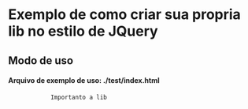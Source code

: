 # Exemplo de como criar sua propria lib no estilo de JQuery
## Modo de uso
#### Arquivo de exemplo de uso: ./test/index.html
                Importanto a lib
##### <script src="../azulnegocios.js" charset="utf-8"></script>

##### <script type="text/javascript">
#####   //Formas de uso
#####   /*usando fuções adicionadas dentro da propriedade prototype*/
#####   var azulnegocios = new AzulNegocios();
#####   azulnegocios.alert("");
#####   /*end*/

#####   /*usando fuções adicionadas dentro da propriedade prototype sem a necessidade do operador new*/
#####   AzulNegocios().alert("Welcome to AzulNegocios.js!");
#####   /*end*/

#####   /*usando fuções adicionadas dentro da propriedade __proto__ e sem a necessidade do operador new*/
#####   AzulNegocios.alert("Welcome to AzulNegocios.js!");
#####   /*end*/
##### </script>
